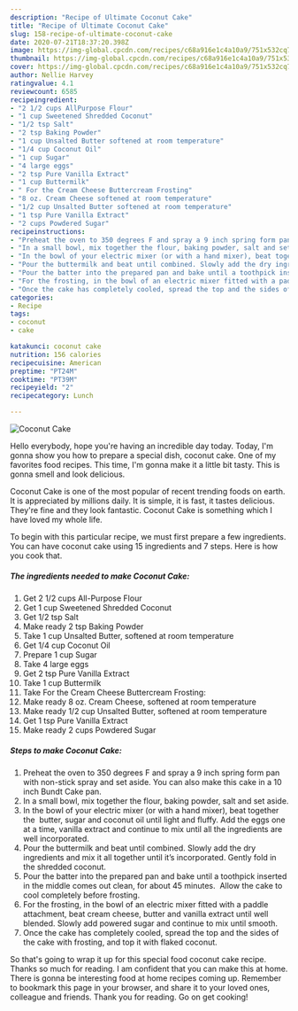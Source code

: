 ```yaml
---
description: "Recipe of Ultimate Coconut Cake"
title: "Recipe of Ultimate Coconut Cake"
slug: 158-recipe-of-ultimate-coconut-cake
date: 2020-07-21T18:37:20.398Z
image: https://img-global.cpcdn.com/recipes/c68a916e1c4a10a9/751x532cq70/coconut-cake-recipe-main-photo.jpg
thumbnail: https://img-global.cpcdn.com/recipes/c68a916e1c4a10a9/751x532cq70/coconut-cake-recipe-main-photo.jpg
cover: https://img-global.cpcdn.com/recipes/c68a916e1c4a10a9/751x532cq70/coconut-cake-recipe-main-photo.jpg
author: Nellie Harvey
ratingvalue: 4.1
reviewcount: 6585
recipeingredient:
- "2 1/2 cups AllPurpose Flour"
- "1 cup Sweetened Shredded Coconut"
- "1/2 tsp Salt"
- "2 tsp Baking Powder"
- "1 cup Unsalted Butter softened at room temperature"
- "1/4 cup Coconut Oil"
- "1 cup Sugar"
- "4 large eggs"
- "2 tsp Pure Vanilla Extract"
- "1 cup Buttermilk"
- " For the Cream Cheese Buttercream Frosting"
- "8 oz. Cream Cheese softened at room temperature"
- "1/2 cup Unsalted Butter softened at room temperature"
- "1 tsp Pure Vanilla Extract"
- "2 cups Powdered Sugar"
recipeinstructions:
- "Preheat the oven to 350 degrees F and spray a 9 inch spring form pan with non-stick spray and set aside. You can also make this cake in a 10 inch Bundt Cake pan."
- "In a small bowl, mix together the flour, baking powder, salt and set aside."
- "In the bowl of your electric mixer (or with a hand mixer), beat together the  butter, sugar and coconut oil until light and fluffy. Add the eggs one at a time, vanilla extract and continue to mix until all the ingredients are well incorporated."
- "Pour the buttermilk and beat until combined. Slowly add the dry ingredients and mix it all together until it’s incorporated. Gently fold in the shredded coconut."
- "Pour the batter into the prepared pan and bake until a toothpick inserted in the middle comes out clean, for about 45 minutes.  Allow the cake to cool completely before frosting."
- "For the frosting, in the bowl of an electric mixer fitted with a paddle attachment, beat cream cheese, butter and vanilla extract until well blended. Slowly add powered sugar and continue to mix until smooth."
- "Once the cake has completely cooled, spread the top and the sides of the cake with frosting, and top it with flaked coconut."
categories:
- Recipe
tags:
- coconut
- cake

katakunci: coconut cake 
nutrition: 156 calories
recipecuisine: American
preptime: "PT24M"
cooktime: "PT39M"
recipeyield: "2"
recipecategory: Lunch

---
```



![Coconut Cake](https://img-global.cpcdn.com/recipes/c68a916e1c4a10a9/751x532cq70/coconut-cake-recipe-main-photo.jpg)

Hello everybody, hope you're having an incredible day today. Today, I'm gonna show you how to prepare a special dish, coconut cake. One of my favorites food recipes. This time, I'm gonna make it a little bit tasty. This is gonna smell and look delicious.



Coconut Cake is one of the most popular of recent trending foods on earth. It is appreciated by millions daily. It is simple, it is fast, it tastes delicious. They're fine and they look fantastic. Coconut Cake is something which I have loved my whole life.


To begin with this particular recipe, we must first prepare a few ingredients. You can have coconut cake using 15 ingredients and 7 steps. Here is how you cook that.

<!--inarticleads1-->

##### The ingredients needed to make Coconut Cake:

1. Get 2 1/2 cups All-Purpose Flour
1. Get 1 cup Sweetened Shredded Coconut
1. Get 1/2 tsp Salt
1. Make ready 2 tsp Baking Powder
1. Take 1 cup Unsalted Butter, softened at room temperature
1. Get 1/4 cup Coconut Oil
1. Prepare 1 cup Sugar
1. Take 4 large eggs
1. Get 2 tsp Pure Vanilla Extract
1. Take 1 cup Buttermilk
1. Take  For the Cream Cheese Buttercream Frosting:
1. Make ready 8 oz. Cream Cheese, softened at room temperature
1. Make ready 1/2 cup Unsalted Butter, softened at room temperature
1. Get 1 tsp Pure Vanilla Extract
1. Make ready 2 cups Powdered Sugar




<!--inarticleads2-->

##### Steps to make Coconut Cake:

1. Preheat the oven to 350 degrees F and spray a 9 inch spring form pan with non-stick spray and set aside. You can also make this cake in a 10 inch Bundt Cake pan.
1. In a small bowl, mix together the flour, baking powder, salt and set aside.
1. In the bowl of your electric mixer (or with a hand mixer), beat together the  butter, sugar and coconut oil until light and fluffy. Add the eggs one at a time, vanilla extract and continue to mix until all the ingredients are well incorporated.
1. Pour the buttermilk and beat until combined. Slowly add the dry ingredients and mix it all together until it’s incorporated. Gently fold in the shredded coconut.
1. Pour the batter into the prepared pan and bake until a toothpick inserted in the middle comes out clean, for about 45 minutes.  Allow the cake to cool completely before frosting.
1. For the frosting, in the bowl of an electric mixer fitted with a paddle attachment, beat cream cheese, butter and vanilla extract until well blended. Slowly add powered sugar and continue to mix until smooth.
1. Once the cake has completely cooled, spread the top and the sides of the cake with frosting, and top it with flaked coconut.




So that's going to wrap it up for this special food coconut cake recipe. Thanks so much for reading. I am confident that you can make this at home. There is gonna be interesting food at home recipes coming up. Remember to bookmark this page in your browser, and share it to your loved ones, colleague and friends. Thank you for reading. Go on get cooking!
